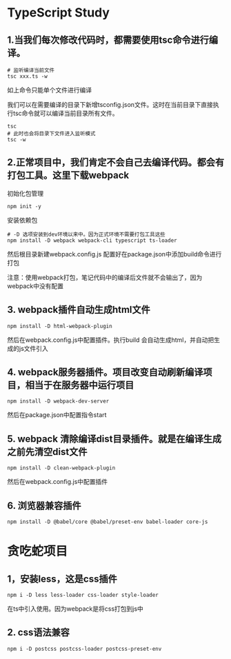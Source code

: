 # TypeScript Study

## 1.当我们每次修改代码时，都需要使用tsc命令进行编译。

```shell
# 监听编译当前文件
tsc xxx.ts -w
```
如上命令只能单个文件进行编译

我们可以在需要编译的目录下新增tsconfig.json文件。这时在当前目录下直接执行tsc命令就可以编译当前目录所有文件。

```shell
tsc
# 此时也会将目录下文件进入监听模式
tsc -w
```

## 2.正常项目中，我们肯定不会自己去编译代码。都会有打包工具。这里下载webpack

初始化包管理
```shell
npm init -y
```
安装依赖包
```shell
# -D 选项安装到dev环境以来中。因为正式环境不需要打包工具这些
npm install -D webpack webpack-cli typescript ts-loader
```
然后根目录新建webpack.config.js
配置好在package.json中添加build命令进行打包

注意：使用webpack打包，笔记代码中的编译后文件就不会输出了，因为webpack中没有配置

## 3. webpack插件自动生成html文件

```shell
npm install -D html-webpack-plugin
```
然后在webpack.config.js中配置插件。执行build
会自动生成html，并自动把生成的js文件引入


## 4. webpack服务器插件。项目改变自动刷新编译项目，相当于在服务器中运行项目

```shell
npm install -D webpack-dev-server
```
然后在package.json中配置指令start


## 5. webpack 清除编译dist目录插件。就是在编译生成之前先清空dist文件

```shell
npm install -D clean-webpack-plugin
```
然后在webpack.config.js中配置插件

## 6. 浏览器兼容插件

```shell
npm install -D @babel/core @babel/preset-env babel-loader core-js
```

# 贪吃蛇项目

## 1，安装less，这是css插件

```shell
npm i -D less less-loader css-loader style-loader
```

在ts中引入使用。因为webpack是将css打包到js中

## 2. css语法兼容

```shell
npm i -D postcss postcss-loader postcss-preset-env
```